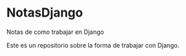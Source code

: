 # NotasDjango
Notas de como trabajar en Django

Este es un repositorio sobre la forma de trabajar con Django. 
